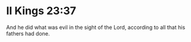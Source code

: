 # II Kings 23:37

And he did what was evil in the sight of the Lord, according to all that his fathers had done.
